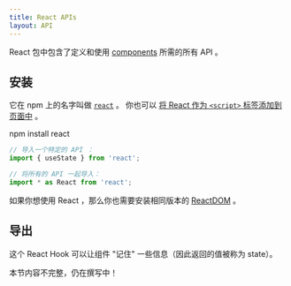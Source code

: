 ```yaml
---
title: React APIs
layout: API
---
```


<Intro>

React 包中包含了定义和使用 [components](/learn/your-first-component) 所需的所有 API 。

</Intro>

## 安装

它在 npm 上的名字叫做 [`react`](https://www.npmjs.com/package/react) 。 你也可以 [将 React 作为 `<script>` 标签添加到页面中](/learn/add-react-to-a-website) 。

<PackageImport>

<TerminalBlock>

npm install react

</TerminalBlock>

```js
// 导入一个特定的 API ：
import { useState } from 'react';

// 将所有的 API 一起导入：
import * as React from 'react';
```

</PackageImport>

如果你想使用 React ，那么你也需要安装相同版本的 [ReactDOM](/api/reactdom) 。

## 导出

<YouWillLearnCard title="useState" path="/reference/usestate">

这个 React Hook 可以让组件 "记住" 一些信息（因此返回的值被称为 state）。

</YouWillLearnCard>

本节内容不完整，仍在撰写中！